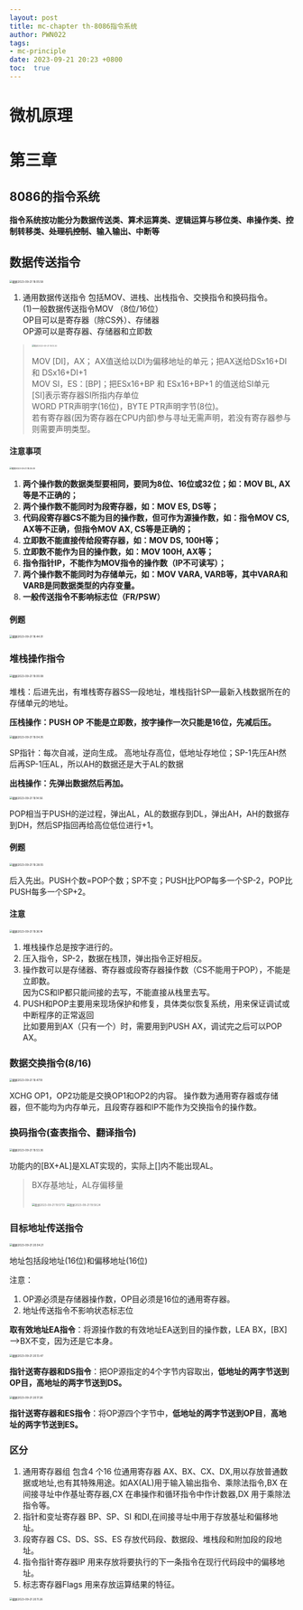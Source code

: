 ```yaml
---
layout: post
title: mc-chapter th-8086指令系统
author: PWN022
tags:
- mc-principle
date: 2023-09-21 20:23 +0800
toc:  true
---
```


# 微机原理

# 第三章

## 8086的指令系统

**指令系统按功能分为数据传送类、算术运算类、逻辑运算与移位类、串操作类、控制转移类、~~处理机控制~~、输入输出、中断等**

## 数据传送指令

<img src="https://cdn.jsdelivr.net/gh/PWN022/POFMC/my_screenshot/%E6%88%AA%E5%B1%8F2023-09-21%2018.05.58.png" alt="截屏2023-09-21 18.05.58" style="zoom:33%;" />

1. 通用数据传送指令
   包括MOV、进栈、出栈指令、交换指令和换码指令。  
   (1)一般数据传送指令MOV （8位/16位）  
   OP目可以是寄存器（除CS外）、存储器  
   OP源可以是寄存器、存储器和立即数

> <img src="https://cdn.jsdelivr.net/gh/PWN022/POFMC/my_screenshot/%E6%88%AA%E5%B1%8F2023-09-21%2018.13.20.png" alt="截屏2023-09-21 18.13.20" style="zoom:25%;" />
>
> MOV [DI]，AX； AX值送给以DI为偏移地址的单元；把AX送给DSx16+DI 和 DSx16+DI+1  
> MOV SI，ES：[BP]；把ESx16+BP 和 ESx16+BP+1 的值送给SI单元  
> [SI]表示寄存器SI所指内存单位  
> WORD PTR声明字(16位)，BYTE PTR声明字节(8位)。  
> 若有寄存器(因为寄存器在CPU内部)参与寻址无需声明，若没有寄存器参与则需要声明类型。

#### 注意事项

<img src="https://cdn.jsdelivr.net/gh/PWN022/POFMC/my_screenshot/%E6%88%AA%E5%B1%8F2023-09-21%2018.35.09.png" alt="截屏2023-09-21 18.35.09" style="zoom: 25%;" />

1. **两个操作数的数据类型要相同，要同为8位、16位或32位；如：MOV  BL, AX等是不正确的；**
2. **两个操作数不能同时为段寄存器，如：MOV  ES, DS等；**
3. **代码段寄存器CS不能为目的操作数，但可作为源操作数，如：指令MOV  CS, AX等不正确，但指令MOV  AX, CS等是正确的；**
4. **立即数不能直接传给段寄存器，如：MOV  DS, 100H等；**
5. **立即数不能作为目的操作数，如：MOV  100H, AX等；**
6. **指令指针IP，不能作为MOV指令的操作数（IP不可读写）；**
7. **两个操作数不能同时为存储单元，如：MOV  VARA, VARB等，其中VARA和VARB是同数据类型的内存变量。**
8. **一般传送指令不影响标志位（FR/PSW）**

#### 例题

<img src="https://cdn.jsdelivr.net/gh/PWN022/POFMC/my_screenshot/%E6%88%AA%E5%B1%8F2023-09-21%2018.44.01.png" alt="截屏2023-09-21 18.44.01" style="zoom:33%;" />

### 堆栈操作指令

<img src="https://cdn.jsdelivr.net/gh/PWN022/POFMC/my_screenshot/%E6%88%AA%E5%B1%8F2023-09-21%2019.00.08.png" alt="截屏2023-09-21 19.00.08" style="zoom:33%;" />

堆栈：后进先出，有堆栈寄存器SS—段地址，堆栈指针SP—最新入栈数据所在的存储单元的地址。

**压栈操作：PUSH OP 不能是立即数，按字操作一次只能是16位，先减后压。**

<img src="https://cdn.jsdelivr.net/gh/PWN022/POFMC/my_screenshot/%E6%88%AA%E5%B1%8F2023-09-21%2019.04.35.png" alt="截屏2023-09-21 19.04.35" style="zoom:33%;" />

SP指针：每次自减，逆向生成。 
高地址存高位，低地址存地位；SP-1先压AH然后再SP-1压AL，所以AH的数据还是大于AL的数据

**出栈操作：先弹出数据然后再加。**

<img src="https://cdn.jsdelivr.net/gh/PWN022/POFMC/my_screenshot/%E6%88%AA%E5%B1%8F2023-09-21%2019.14.56.png" alt="截屏2023-09-21 19.14.56" style="zoom:33%;" />

POP相当于PUSH的逆过程，弹出AL，AL的数据存到DL，弹出AH，AH的数据存到DH，然后SP指回再给高位低位进行+1。

#### 例题

<img src="https://cdn.jsdelivr.net/gh/PWN022/POFMC/my_screenshot/%E6%88%AA%E5%B1%8F2023-09-21%2019.28.55.png" alt="截屏2023-09-21 19.28.55" style="zoom:33%;" />

后入先出。PUSH个数=POP个数；SP不变；PUSH比POP每多一个SP-2，POP比PUSH每多一个SP+2。

#### 注意

<img src="https://cdn.jsdelivr.net/gh/PWN022/POFMC/my_screenshot/%E6%88%AA%E5%B1%8F2023-09-21%2019.36.14.png" alt="截屏2023-09-21 19.36.14" style="zoom:33%;" />

1. 堆栈操作总是按字进行的。
2. 压入指令，SP-2，数据在栈顶，弹出指令正好相反。
3. 操作数可以是存储器、寄存器或段寄存器操作数（CS不能用于POP），不能是立即数。  
   因为CS和IP都只能间接的去写，不能直接从栈里去写。
4. PUSH和POP主要用来现场保护和修复，具体类似恢复系统，用来保证调试或中断程序的正常返回  
   比如要用到AX（只有一个）时，需要用到PUSH AX，调试完之后可以POP AX。

### 数据交换指令(8/16)

<img src="https://cdn.jsdelivr.net/gh/PWN022/POFMC/my_screenshot/%E6%88%AA%E5%B1%8F2023-09-21%2019.47.19.png" alt="截屏2023-09-21 19.47.19" style="zoom:33%;" />

XCHG OP1，OP2功能是交换OP1和OP2的内容。
操作数为通用寄存器或存储器，但不能均为内存单元，且段寄存器和IP不能作为交换指令的操作数。

### 换码指令(查表指令、翻译指令)

<img src="https://cdn.jsdelivr.net/gh/PWN022/POFMC/my_screenshot/%E6%88%AA%E5%B1%8F2023-09-21%2019.53.36.png" alt="截屏2023-09-21 19.53.36" style="zoom:33%;" />

功能内的[BX+AL]是XLAT实现的，实际上[]内不能出现AL。

> BX存基地址，AL存偏移量
>
> <img src="https://cdn.jsdelivr.net/gh/PWN022/POFMC/my_screenshot/%E6%88%AA%E5%B1%8F2023-09-21%2019.57.13.png" alt="截屏2023-09-21 19.57.13" style="zoom: 33%;" />
>
> <img src="https://cdn.jsdelivr.net/gh/PWN022/POFMC/my_screenshot/%E6%88%AA%E5%B1%8F2023-09-21%2019.58.24.png" alt="截屏2023-09-21 19.58.24" style="zoom:33%;" />

### 目标地址传送指令

<img src="https://cdn.jsdelivr.net/gh/PWN022/POFMC/my_screenshot/%E6%88%AA%E5%B1%8F2023-09-21%2020.04.21.png" alt="截屏2023-09-21 20.04.21" style="zoom:33%;" />

地址包括段地址(16位)和偏移地址(16位)

注意：

1. OP源必须是存储器操作数，OP目必须是16位的通用寄存器。
2. 地址传送指令不影响状态标志位

**取有效地址EA指令**：将源操作数的有效地址EA送到目的操作数，LEA BX，[BX] —>BX不变，因为还是它本身。

<img src="https://cdn.jsdelivr.net/gh/PWN022/POFMC/my_screenshot/%E6%88%AA%E5%B1%8F2023-09-21%2020.13.47.png" alt="截屏2023-09-21 20.13.47" style="zoom: 33%;" />

**指针送寄存器和DS指令**：把OP源指定的4个字节内容取出，**低地址的两字节送到OP目，高地址的两字节送到DS。**

<img src="https://cdn.jsdelivr.net/gh/PWN022/POFMC/my_screenshot/%E6%88%AA%E5%B1%8F2023-09-21%2020.17.26.png" alt="截屏2023-09-21 20.17.26" style="zoom: 33%;" />

**指针送寄存器和ES指令**：将OP源四个字节中，**低地址的两字节送到OP目**，**高地址的两字节送到ES。**

### 区分
1. 通用寄存器组 包含4 个16 位通用寄存器 AX、BX、CX、DX,用以存放普通数据或地址,也有其特殊用途。如AX(AL)用于输入输出指令、乘除法指令,BX 在间接寻址中作基址寄存器,CX 在串操作和循环指令中作计数器,DX 用于乘除法指令等。
2. 指针和变址寄存器 BP、SP、SI 和DI,在间接寻址中用于存放基址和偏移地址。
3. 段寄存器 CS、DS、SS、ES 存放代码段、数据段、堆栈段和附加段的段地址。
4. 指令指针寄存器IP 用来存放将要执行的下一条指令在现行代码段中的偏移地址。
5. 标志寄存器Flags 用来存放运算结果的特征。
<img src="https://cdn.jsdelivr.net/gh/PWN022/POFMC/my_screenshot/%E6%88%AA%E5%B1%8F2023-09-21%2020.11.26.png" alt="截屏2023-09-21 20.11.26" style="zoom: 33%;" />
